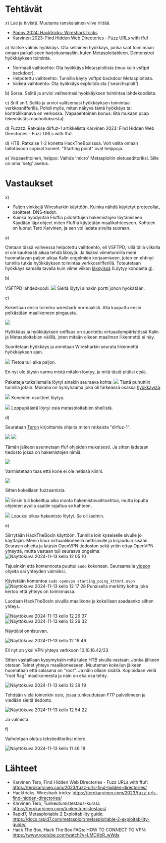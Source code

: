 # Tehtävät

x) Lue ja tiivistä. Muutama ranskalainen viiva riittää.
  - [Popov 2024: Hacktricks: Wireshark tricks](https://book.hacktricks.xyz/generic-methodologies-and-resources/basic-forensic-methodology/pcap-inspection/wireshark-tricks#improve-your-wireshark-skills)
  - [Karvinen 2023: Find Hidden Web Directories - Fuzz URLs with ffuf](https://terokarvinen.com/2023/fuzz-urls-find-hidden-directories/)

a) Valitse valmis hyökkäys. Ota sellainen hyökkäys, jonka saat toimimaan omaan paikalliseen harjoitusmaaliin, kuten Metasploitableen. Demonstroi hyökkäyksen toiminta.
  - Normaali vaihtoehto: Ota hyökkäys Metasploitista (muu kuin vsftpd backdoor).
  - Helpotettu vaihtoehto: Tunnilla käyty vsftpd backdoor Metasploitista.
  - Vaikea vaihtoehto: Ota hyökkäys exploitdb:sta ('searchsploit').
    
b) Sorsa. Selitä ja arvioi valitsemasi hyökkäyksen toimintaa lähdekoodista.

c) Snif snif. Selitä ja arvioi valitsemasi hyökkäyksen toimintaa verkkosnifferillä. Pohdi myös, miten näkyvä tämä hyökkäys tai kontrollikanava on verkossa. (Vapaaehtoinen bonus: liitä mukaan pcap tekemästäsi nauhoituksesta).

d) Fuzzzz. Ratkaise dirfuz-1 artikkelista Karvinen 2023: Find Hidden Web Directories - Fuzz URLs with ffuf.

d) HTB. Ratkaise 1-2 konetta HackTheBoxisssa. Voit valita omaan taitotasoon sopivat koneet. "Starting point" ovat helppoja.

e) Vapaaehtoinen, helppo: Vaihda 'micro' Metasploitin oletuseditoriksi. Sille on oma 'setg' asetus.


# Vastaukset

x) 

- Paljon vinkkejä Wiresharkin käyttöön. Kuinka nähdä käytetyt protocollat, osoitteet, DNS-tiedot.
- Kuinka hyödyntää Fluffia piilotettujen hakemistojen löytämiseen. Käydään läpi ohjeet miten Fluffia käytetään maalikohteeseen. Kohteen on luonut Tero Karvinen, ja sen voi ladata sivulta suoraan.

a) 

Otetaan tässä vaiheessa helpotettu vaihtoehto, eli VSFTPD, sillä tällä viikolla ei ole kauheasti aikaa tehdä läksyjä. Ja lisäksi viimetunnilla meni huomattavan paljon aikaa Kalin ongelmien korjaamiseen, joten en ehtinyt tunnilla tutkia hyökkäyksen toimintaa verkkosnifferillä. Toteutetaan hyökkäys samalla tavalla kuin viime viikon [läksyissä](https://github.com/juliusjantti/Tunkeutumistestaus/blob/main/h2%20Social%20Sploit.md) (Löytyy kohdasta g).

b) 

VSFTPD lähdedkoodi.
![](https://github.com/user-attachments/assets/7c89056b-2f02-4d49-8508-fc0c39329ad8)
Sieltä löytyi ainakin portti johon hyökätään. 


c)

Kokeillaan ensin toimiiko wireshark normaalisti. Alla kaapattu ensin pelkästään maalikoneen pingausta.

![](https://github.com/user-attachments/assets/76c6624d-36d5-45c9-8ee7-759caa6d7066)

Hyökkäus ja hyökkäyksen sniffaus on suoritettu virtuaaliympäristössä Kalin ja Metasploitablen välillä, joten mitään oikean maailman liikennettä ei näy.

Suoritetaan hyökkäys ja annetaan Wiresharkin seurata liikennettä hyökkäyksen ajan. 

![](https://github.com/user-attachments/assets/63ed2a50-8800-46b9-b677-934eb4734ae3)
Tietoa tuli aika paljon.

En nyt ole täysin varma mistä mitäkin löytyy, ja mitä tästä pitäisi etsiä.

Paketteja tutkailemalla löytyi ainakin seuraava kohta:
![](https://github.com/user-attachments/assets/71e3cc22-4efd-456b-a8af-42c60bc051c3)
Tästä puhuttiin tunnilla jotain. Mukana on hymynaama joka oli tärkeässä osassa [hyökkäystä](https://docs.rapid7.com/metasploit/metasploitable-2-exploitability-guide/). 

![](https://github.com/user-attachments/assets/f461d2b8-d003-4bd3-a140-edaf22d35b69)
Koneiden osoitteet löytyy.

![](https://github.com/user-attachments/assets/37d11fd8-ca69-4eac-8b7b-7caf35bb4c82)
Loppupäästä löytyi osia metasploitablen shellistä.

d)

Seurataan [Teron](https://terokarvinen.com/2023/fuzz-urls-find-hidden-directories/) kirjoittamia ohjeita miten ratkaista "dirfuz-1".

![](https://github.com/user-attachments/assets/9e0e7c62-5caf-4b3c-8f7f-6dc5a71146d6)
![](https://github.com/user-attachments/assets/9900a930-1fa6-4771-89d8-42a9fa2bbf6f)

Tämän jälkeen asennetaan ffuf ohjeiden mukaisesti. 
Ja sitten ladataan tiedosto jossa on hakemistojen nimiä.

![](https://github.com/user-attachments/assets/fce8e045-d45a-4102-a4d3-894e350cf41b)

Varmistetaan taas että kone ei ole netissä kiinni. 

![](https://github.com/user-attachments/assets/e8ae5add-7f44-41d7-8ee4-1737bb85b82e)

Sitten kokeillaan fuzzaamista.

![](https://github.com/user-attachments/assets/50b3de0a-c838-43d6-a401-722f89a75d49)
Ensin tuli kokeiltua aika monta hakemistovaihtoehtoa, mutta lopulta ohjeiden avulla saatiin rajattua se kahteen. 

![](https://github.com/user-attachments/assets/0aafdf6d-eeaa-4495-b76d-269727063014)
Lopuksi oikea hakemisto löytyi. Se oli /admin. 



e) 

Siirrytään HackTheBoxin käyttöön. Tunnilla loin kyseiselle sivulle jo käyttäjän. Menin linux virtuaalikoneella nettisivulle ja kirjauduin sisään. Seurasin ohjeita ja latasin OpenVPN tiedoston sekä yritin ottaa OpenVPN yhteyttä, mutta vastaan tuli seuraava ongelma:
![Näyttökuva 2024-11-13 kello 12 05 10](https://github.com/user-attachments/assets/eac5f24f-91f9-4d92-a813-0792c205fe9a)

Tajusinkin että komennosta puuttui `sudo` kokonaan. 
Seuraamalla [videon](https://www.youtube.com/watch?v=LMCKbR_wWds) ohjeita sai yhteyden valmiiksi.

Käytetään komentoa `sudo openvpn starting_poing_kttmnt.ovpn`
![Näyttökuva 2024-11-13 kello 12 17 28](https://github.com/user-attachments/assets/ffd4ac2e-0b4d-4154-8b36-bf7b00461470)
Punaisella merkitty kohta joka kertoo että yhteys on toiminnassa.

Luodaan HackTheBoxin sivuilla maalikone ja kokeillaan saadaanko siihen yhteys.

![Näyttökuva 2024-11-13 kello 12 29 37](https://github.com/user-attachments/assets/21dc33a5-adb5-462f-a33c-5fd1b0bbba84)
![Näyttökuva 2024-11-13 kello 12 29 32](https://github.com/user-attachments/assets/a0e1ba74-b9c9-4dfb-8df7-d70c4f39bf6c)

Näyttäisi onnistuvan. 




![Näyttökuva 2024-11-13 kello 12 19 46](https://github.com/user-attachments/assets/137f0459-c563-42bf-a7d9-b4e1957ad715)

Eli nyt on yksi VPN yhteys verkkoon 10.10.16.42/23

Sitten vastaillaan kysymyksiin mitä tulee HTB sivulla vastaan. Jonka jälkeen otetaan Telnet yhteys maalikoneeseen. Muutaman kokeilun jälkeen huomataan että salasana on "root". Ja näin ollaan sisällä. Kopioidaan vielä "root flag" maalikoneesta ja näin on eka osa tehty.

![Näyttökuva 2024-11-13 kello 12 39 19](https://github.com/user-attachments/assets/e967391d-36ce-477a-90be-0c2978b5eda0)

Tehdään vielä toinenkin osio, jossa tunkeudutaan FTP palvelimeen ja viedään sieltä tiedosto.

![Näyttökuva 2024-11-13 kello 12 54 22](https://github.com/user-attachments/assets/8625e4e1-5200-4efb-bed2-f92dc27c85b0)

Ja valmista.









f)

Vaihdetaan oletus tekstieditoriksi micro.


![Näyttökuva 2024-11-13 kello 11 46 18](https://github.com/user-attachments/assets/d8e66930-46e6-49cb-825e-e2bdcada52bd)



















# Lähteet

- Karvinen Tero, Find Hidden Web Directories - Fuzz URLs with ffuf: https://terokarvinen.com/2023/fuzz-urls-find-hidden-directories/
- Hacktricks, Wireshark tricks: https://terokarvinen.com/2023/fuzz-urls-find-hidden-directories/
- Karvinen Tero, Tunkeutumistestaus-kurssi: https://terokarvinen.com/tunkeutumistestaus/
- Rapid7, Metasploitable 2 Exploitability guide: https://docs.rapid7.com/metasploit/metasploitable-2-exploitability-guide/
- Hack The Box,  Hack The Box FAQs: HOW TO CONNECT TO VPN: https://www.youtube.com/watch?v=LMCKbR_wWds

